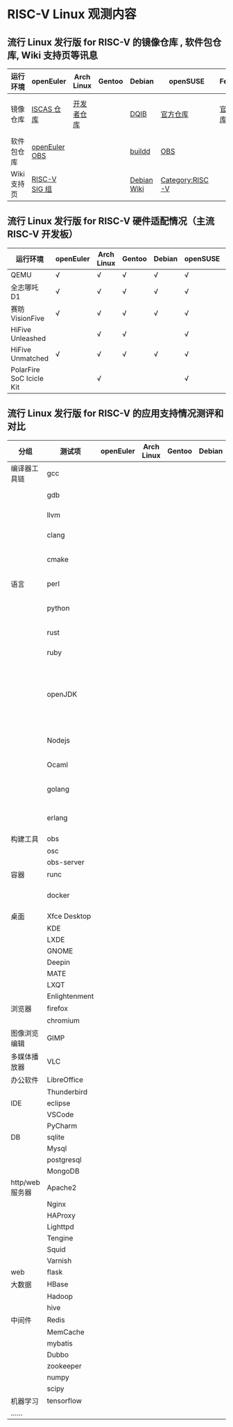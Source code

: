 # RISC-V Linux 观测内容

## 流行 Linux 发行版 for RISC-V 的镜像仓库 , 软件包仓库, Wiki 支持页等讯息

| 运行环境 | openEuler               | Arch Linux           | Gentoo | Debian | openSUSE | Fedora             | Ubuntu | FreeBSD             | Deepin | Anolis | openKylin   | Alpine |
|-| ----------------------- | -------------------- | ------ | ------ | -------- | ------------------ | ------ | ------------------- | ------ | ------ | ----------- | ------ |
| 镜像仓库 | [ISCAS 仓库][oeRepo] | [开发者仓库][archrv] |   | [DQIB][debImage] | [官方仓库][suseImage] | [官方仓库][fedora] | [Server 22.04.1][ubuntuImage], 另见 Wiki 页 | [官方仓库][freebsdImage] |        | [官方仓库][OpenAnolis Image]       | [兰州大学镜像][openkylinlzuImage] <br /> [网易镜像][openkylin163Image] | [官方仓库][alpineImage] |
| 软件包仓库 | [openEuler OBS][oeOBS] |  |  | [buildd][debBuildD] | [OBS][suseOBS] |  |  |||[OpenAnolis 增补][OpenAnolis]|[官方仓库][openkylin]| [官方软件包][alpineAPK]|
| Wiki 支持页 | [RISC-V SIG 组][oerv] |  |  | [Debian Wiki][DebWiki] | [Category:RISC-V][susewiki] |  | [Wiki 页][UbuntuWiki] | [Wiki页][freebsdwiki] |  | [OpenAnolis RISC-V SIG 组][OpenAnolis SIG] | | |

[oeRepo]: https://mirror.iscas.ac.cn/openeuler-sig-riscv/openEuler-RISC-V/
[archrv]: https://archriscv.felixc.at/
[suseimage]: https://download.opensuse.org/ports/riscv/tumbleweed/images/
[fedora]: https://fedorapeople.org/groups/risc-v/disk-images/
[ubuntuImage]: https://cdimage.ubuntu.com/releases/22.04.1/release/
[debImage]: https://gitlab.com/api/v4/projects/giomasce%2Fdqib/jobs/artifacts/master/download?job=convert_riscv64-virt
[alpineImage]: https://dl-cdn.alpinelinux.org/alpine/edge/releases/riscv64/

[freebsdImage]: https://download.freebsd.org/ftp/snapshots/VM-IMAGES/14.0-CURRENT/riscv64/Latest/
[freebsdwiki]: https://wiki.freebsd.org/riscv

[openkylin]: http://archive.build.openkylin.top/openkylin
[openkylinlzuImage]: https://mirror.lzu.edu.cn/openkylin-cdimage/
[openkylin163Image]: https://mirrors.163.com/openkylin-cd/

[oeOBS]: https://build.openeuler.org/project/show/openEuler:Mainline:RISC-V
[debBuildD]: https://buildd.debian.org/status/architecture.php?suite=unstable&a=riscv64&priority=
[suseOBS]: https://build.opensuse.org/project/show/openSUSE:Factory:RISCV
[alpineAPK]: https://pkgs.alpinelinux.org/packages?arch=riscv64

[oerv]: https://gitee.com/openEuler/RISC-V
[suseWiki]: https://en.opensuse.org/Category:RISC-V
[DebWiki]: https://wiki.debian.org/RISC-V
[UbuntuWiki]: https://wiki.ubuntu.com/RISC-V

[OpenAnolis]: http://build.openanolis.cn/kojifiles/repos/anolis-riscv64-repo-external
[OpenAnolis Image]: http://build.openanolis.cn/kojifiles/rsync/alt/
[OpenAnolis SIG]: https://openanolis.cn/sig/RISC-V

## 流行 Linux 发行版 for RISC-V 硬件适配情况（主流 RISC-V 开发板）

| 运行环境                 | openEuler | Arch Linux | Gentoo | Debian | openSUSE | Fedora | Ubuntu | FreeBSD | Deepin | Anolis | openKylin | Alpine |
| ------------------------ | --------- | ---------- | ------ | ------ | -------- | ------ | ------ | ------- | ------ | ------ | --------- | ------ |
| QEMU                     | √         | √          | √      | √      | √        | √      | √      | √       |        | √      |           |        |
| 全志哪吒 D1              | √         | √          | √      | √      | √        | √      | √      |         |        | √      |           |        |
| 赛昉 VisionFive          | √         | √          | √      | √      | √        | √      | √      |         |        |        | √         |        |
| HiFive Unleashed         |           | √          | √      |        | √        |        |        | √       |        |        |           |        |
| HiFive Unmatched         | √         | √          | √      | √      | √        | √      | √      | √       |        |        | √         |        |
| PolarFire SoC Icicle Kit |           | √          |        |        | √        | √      |        |         |        |        |           |        |


## 流行 Linux 发行版 for RISC-V 的应用支持情况测评和对比

| 分组            | 测试项        | openEuler | Arch Linux | Gentoo | Debian |                  openSUSE|                          Fedora | Ubuntu | FreeBSD | Deepin | Anolis | openKylin | Alpine |
| --------------- | ------------- | --------- | ---------- | ------ | ------ | ------------------------ | ------------------------ | ------ | ------- | ------ | ------ | --------- | ------ |
| 编译器工具链    | gcc           |           |            |        |        | ✅ gcc-12.2.1           | ✅ gcc-12.1.1           |        |         |        | ✅ gcc-12.0.1 | ✅ gcc-10 | ✅ gcc-12.1.1  |
|                 | gdb           |           |            |        |        | ✅ gdb-12.1             | ✅ gdb-12.1             |        |         |        | ✅ gdb-11.2 | ✅ gdb-9.1 |✅ gdb-12.1 |
|                 | llvm          |           |            |        |        | ✅ llvm-14.0.6          | ✅ llvm-14.0.5          |        |         |        | ✅ llvm-13.0.1 | ✅ llvm-10.0.0 | ✅ llvm-14.0.6   |
|                 | clang         |           |            |        |        | ✅ clang-14.0.6         | ✅ clang-14.0.5         |        |         |        |        | ✅ clang-10.0.0 | ✅ clang-14.0.6 |
|                 | cmake         |           |            |        |        | ✅ cmake-3.24.2         | ✅ cmake-3.24.1         |        |         |        | ✅ cmake-3.22.2 | ✅ cmake-3.16.3 | ✅ cmake-3.24.2 |
| 语言            | perl          |           |            |        |        | ✅ perl-5.36.0          |                          |        |         |        | ⚠️ perl-5.34.0 | ✅ perl-5.30.0 | ✅ perl-5.36.0 |
|                 | python        |           |            |        |        | ✅ python-3.10.7        | ✅ python-3.9.7         |        |         |        | ✅	python-3.10.2       | ✅ python-3.8 | ✅ python-3.10.7 |
|                 | rust          |           |            |        |        | ✅ rust-1.63.0          | ✅ rust-1.63.0          |        |         |        | ✅ rust-1.58.1       | ✅ rust-1.59.0 |         |
|                 | ruby          |           |            |        |        | ✅ ruby-3.1             |                          |        |         |        |        |           | ✅ ruby-3.1.2  |
|                 | openJDK       |           |            |        |        | ✅ openjdk-1.8/11/17/18 | ✅ openjdk-11           |        |         |        | ✅ openjdk-11 (bisheng & dragonwell & OpenJDK) | ✅ openjdk-8 |         |
|                 | Nodejs        |           |            |        |        | ✅ nodejs-18.9.0        | ⚠️                       |        |         |        | ✅ nodejs-v16.15.1 | ✅ nodejs-12.22.9 | ✅ nodejs-16.17.0   |
|                 | Ocaml         |           |            |        |        | ✅ ocaml-4.14.0         |                          |        |         |        | ✅ ocaml-4.12.0-3       |           |        | 
|                 | golang        |           |            |        |        | ✅ go-1.19              | ✅ golang-1.19          |        |         |        | ✅ golang-1.18.3       |           |        |
|                 | erlang        |           |            |        |        | ✅ erlang-25.0.4        |                          |        |         |        |        |           | ✅ erlang-25.0.3 |
| 构建工具        | obs           |           |            |        |        |                          |                          |        |         |        |        |           |        |
|                 | osc           |           |            |        |        |                          |                          |        |         |        |        |           |        |
|                 | obs-server    |           |            |        |        |                          |                          |        |         |        |        |           |        |
| 容器            | runc          |           |            |        |        |                          |                          |        |         |        |        |           |        |
|                 | docker        |           |            |        |        | ✅ docker-20.10.17      |                          |        |         |        |        | ✅ docker.io-19.03.8 | ✅ docker-20.10.18  |
| 桌面            | Xfce Desktop  |           |            |        |        |                          |                          |        |         |        |        |           |        | 
|                 | KDE           |           |            |        |        |                          |                          |        |         |        |        |           |        |
|                 | LXDE          |           |            |        |        |                          |                          |        |         |        |        |           |        |
|                 | GNOME         |           |            |        |        |                          |                          |        |         |        |        |           |        |
|                 | Deepin        |           |            |        |        |                          |                          |        |         |        |        |           |        |
|                 | MATE          |           |            |        |        |                          |                          |        |         |        |        |           |        |
|                 | LXQT          |           |            |        |        |                          |                          |        |         |        |        |           |        |
|                 | Enlightenment |           |            |        |        |                          |                          |        |         |        |        |           |        |
| 浏览器          | firefox       |           |            |        |        |                          |                          |        |         |        |  ✅      |           |        |
|                 | chromium      |           |            |        |        |                          |                          |        |         |        |  ✅      |           |        |
| 图像浏览编辑    | GIMP          |           |            |        |        |                          |                          |        |         |        |        |           |        |
| 多媒体播放器    | VLC           |           |            |        |        |                          |                          |        |         |        |        |           |        |
| 办公软件        | LibreOffice   |           |            |        |        |                          |                          |        |         |        | ✅       |           |        |
|                 | Thunderbird   |           |            |        |        |                          |                          |        |         |        |        |           |        |
| IDE             | eclipse       |           |            |        |        |                          |                          |        |         |        |        |           |        |
|                 | VSCode        |           |            |        |        |                          |                          |        |         |        |        |           |        |
|                 | PyCharm       |           |            |        |        |                          |                          |        |         |        |        |           |        |
| DB              | sqlite        |           |            |        |        |                          |                          |        |         |        |  ✅      |           |        |
|                 | Mysql         |           |            |        |        |                          |                          |        |         |        |        |           |        |
|                 | postgresql    |           |            |        |        |                          |                          |        |         |        |        |           |        |
|                 | MongoDB       |           |            |        |        |                          |                          |        |         |        |        |           |        |
| http/web 服务器 | Apache2       |           |            |        |        |                          |                          |        |         |        |        |           |        |
|                 | Nginx         |           |            |        |        |                          |                          |        |         |        |        |           |        |
|                 | HAProxy       |           |            |        |        |                          |                          |        |         |        |        |           |        |
|                 | Lighttpd      |           |            |        |        |                          |                          |        |         |        |        |           |        |
|                 | Tengine       |           |            |        |        |                          |                          |        |         |        |        |           |        |
|                 | Squid         |           |            |        |        |                          |                          |        |         |        |        |           |        |
|                 | Varnish       |           |            |        |        |                          |                          |        |         |        |        |           |        |
| web             | flask         |           |            |        |        |                          |                          |        |         |        |        |           |        |
| 大数据          | HBase         |           |            |        |        |                          |                          |        |         |        |        |           |        |
|                 | Hadoop        |           |            |        |        |                          |                          |        |         |        |        |           |        |
|                 | hive          |           |            |        |        |                          |                          |        |         |        |        |           |        |
| 中间件          | Redis         |           |            |        |        |                          |                          |        |         |        |        |           |        |
|                 | MemCache      |           |            |        |        |                          |                          |        |         |        |        |           |        |
|                 | mybatis       |           |            |        |        |                          |                          |        |         |        |        |           |        |
|                 | Dubbo         |           |            |        |        |                          |                          |        |         |        |        |           |        |
|                 | zookeeper     |           |            |        |        |                          |                          |        |         |        |        |           |        |
|                 | numpy         |           |            |        |        |                          |                          |        |         |        |        |           |        |
|                 | scipy         |           |            |        |        |                          |                          |        |         |        |        |           |        |
| 机器学习        | tensorflow    |           |            |        |        |                          |                          |        |         |        |        |           |        |
| ……              |               |           |            |        |        |          |        |        |         |        |        |           |        |
